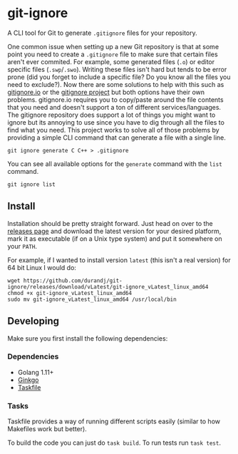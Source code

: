 # git-ignore

A CLI tool for Git to generate `.gitignore` files for your repository.

One common issue when setting up a new Git repository is that at some
point you need to create a `.gitignore` file to make sure that certain
files aren't ever commited. For example, some generated files (`.o`)
or editor specific files (`.swp`/`.swo`). Writing these files isn't
hard but tends to be error prone (did you forget to include a specific
file? Do you know all the files you need to exclude?). Now there are
some solutions to help with this such as
[gitignore.io](https://gitignore.io) or the
[gitignore project](https://github.com/github/gitignore) but both
options have their own problems. gitignore.io requires you to
copy/paste around the file contents that you need and doesn't support
a ton of different services/languages. The gitignore repository does
support a lot of things you might want to ignore but its annoying to
use since you have to dig through all the files to find what you need.
This project works to solve all of those problems by providing a
simple CLI command that can generate a file with a single line.

`git ignore generate C C++ > .gitignore`

You can see all available options for the `generate` command with the
`list` command.

`git ignore list`

## Install

Installation should be pretty straight forward. Just head on over to
the [releases page](https://github.com/durandj/git-ignore/releases)
and download the latest version for your desired platform, mark it
as executable (if on a Unix type system) and put it somewhere on your
`PATH`.

For example, if I wanted to install version `latest` (this isn't a
real version) for 64 bit Linux I would do:

```
wget https://github.com/durandj/git-ignore/releases/download/vLatest/git-ignore_vLatest_linux_amd64
chmod +x git-ignore_vLatest_linux_amd64
sudo mv git-ignore_vLatest_linux_amd64 /usr/local/bin
```

## Developing

Make sure you first install the following dependencies:

### Dependencies

 * Golang 1.11+
 * [Ginkgo](http://onsi.github.io/ginkgo/)
 * [Taskfile](https://taskfile.org)

### Tasks

Taskfile provides a way of running different scripts easily (similar
to how Makefiles work but better).

To build the code you can just do `task build`.
To run tests run `task test`.
